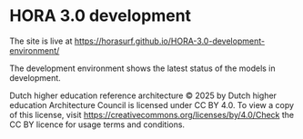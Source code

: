 # HORA 3.0 development
The site is live at https://horasurf.github.io/HORA-3.0-development-environment/

The development environment shows the latest status of the models in development.

Dutch higher education reference architecture © 2025 by Dutch higher education Architecture Council is licensed under CC BY 4.0. To view a copy of this license, visit https://creativecommons.org/licenses/by/4.0/Check the CC BY licence for usage terms and conditions.
